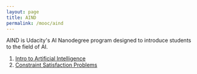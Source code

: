 ```yaml
---
layout: page
title: AIND
permalink: /mooc/aind
---
```

AIND is Udacity's AI Nanodegree program designed to introduce students to the field of AI.

1. [Intro to Artificial Intelligence](/mooc/aind/1)
2. [Constraint Satisfaction Problems](/mooc/aind/2)
